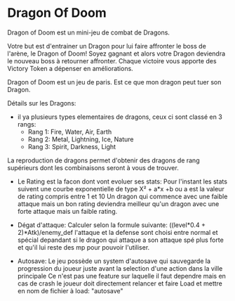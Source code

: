 # Dragon Of Doom

Dragon of Doom est un mini-jeu de combat de Dragons.

Votre but est d'entrainer un Dragon pour lui faire affronter le boss de l'arène, le Dragon of Doom!
Soyez gagnant et alors votre Dragon deviendra le nouveau boss à retourner affronter.
Chaque victoire vous apporte des Victory Token a dépenser en améliorations.

Dragon of Doom est un jeu de paris. Est ce que mon dragon peut tuer son Dragon.



Détails sur les Dragons:

- il ya plusieurs types elementaires de dragons, ceux ci sont classé en 3 rangs:
    - Rang 1:
    	Fire, Water, Air, Earth
    - Rang 2:
    	Metal, Lightning, Ice, Nature
    - Rang 3:
    	Spirit, Darkness, Light

La reproduction de dragons permet d'obtenir des dragons de rang supérieurs dont les combinaisons seront à vous de trouver.


- Le Rating est la facon dont vont evoluer ses stats:
    Pour l'instant les stats suivent une courbe exponentielle de type X² + a*x +b ou a est la valeur de rating compris entre 1 et 10 
    Un dragon qui commence avec une faible attaque mais un bon rating deviendra meilleur qu'un dragon avec une forte attaque mais un faible rating.

- Dégat d'attaque:
    Calculer selon la formule suivante:
        ((level*0.4 + 2)*Atk)/enemy_def
        l'attaque et la defense sont choisi entre normal et spécial depandant
        si le dragon qui attaque a son attaque spé plus forte et qu'il lui reste des mp pour pouvoir l'utiliser.

- Autosave:
    Le jeu possède un system d'autosave qui sauvegarde la progression du joueur juste avant la selection d'une action dans la ville principale
    Ce n'est pas une feature sur laquelle il faut dependre mais en cas de crash le joueur doit directement relancer et faire Load et mettre en nom de fichier à load: "autosave"
